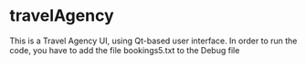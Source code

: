 # travelAgency
This is a Travel Agency UI, using Qt-based user interface.
In order to run the code, you have to add the file bookings5.txt to the Debug file
